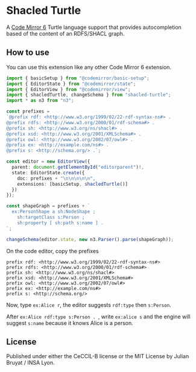 # Shacled Turtle

A [Code Mirror 6](https://codemirror.net/6/) Turtle language support that
provides autocompletion based of the content of an RDFS/SHACL graph.

## How to use

You can use this extension like any other Code Mirror 6 extension.

```typescript
import { basicSetup } from "@codemirror/basic-setup";
import { EditorState } from "@codemirror/state";
import { EditorView } from "@codemirror/view";
import { shacledTurtle, changeSchema } from "shacled-turtle";
import * as n3 from "n3";

const prefixes = 
`@prefix rdf: <http://www.w3.org/1999/02/22-rdf-syntax-ns#> .
@prefix rdfs: <http://www.w3.org/2000/01/rdf-schema#> .
@prefix sh: <http://www.w3.org/ns/shacl#> .
@prefix xsd: <http://www.w3.org/2001/XMLSchema#> .
@prefix owl: <http://www.w3.org/2002/07/owl#> .
@prefix ex: <http://example.com/ns#> .
@prefix s: <http://schema.org/> .`;

const editor = new EditorView({
  parent: document.getElementById("editorparent")!,
  state: EditorState.create({
    doc: prefixes + "\n\n\n\n\n",
    extensions: [basicSetup, shacledTurtle()]
  })
});

const shapeGraph = prefixes + `
  ex:PersonShape a sh:NodeShape ;
    sh:targetClass s:Person ;
    sh:property [ sh:path s:name ] .
`;

changeSchema(editor.state, new n3.Parser().parse(shapeGraph));
```

On the code editor, copy the prefixes
```
prefix rdf: <http://www.w3.org/1999/02/22-rdf-syntax-ns#>
prefix rdfs: <http://www.w3.org/2000/01/rdf-schema#>
prefix sh: <http://www.w3.org/ns/shacl#>
prefix xsd: <http://www.w3.org/2001/XMLSchema#>
prefix owl: <http://www.w3.org/2002/07/owl#>
prefix ex: <http://example.com/ns#>
prefix s: <http://schema.org/>
```

Now, type `ex:Alice r`, the editor suggests `rdf:type` then `s:Person`.

After `ex:Alice rdf:type s:Person . `, write `ex:alice s` and the engine
will suggest `s:name` because it knows Alice is a person.


## License

Published under either the CeCCIL-B license or the MIT License by Julian Bruyat / INSA Lyon.
